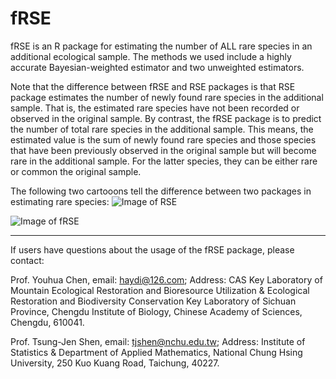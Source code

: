 # fRSE
fRSE is an R package for estimating the number of ALL rare species in an additional ecological sample. The methods we used include a highly accurate Bayesian-weighted estimator and two unweighted estimators.

Note that the difference between fRSE and RSE packages is that RSE package estimates the number of newly found rare species in the additional sample. That is, the estimated rare species have not been recorded or observed in the original sample. By contrast, the fRSE package is to predict the number of total rare species in the additional sample. This means, the estimated value is the sum of newly found rare species and those species that have been previously observed in the original sample but will become rare in the additional sample.  For the latter species, they can be either rare or common the original sample.


The following two cartooons tell the difference between two packages in estimating rare species:
![Image of RSE](https://github.com/ecomol/fRSE/RSE.jpge)

![Image of fRSE](https://github.com/ecomol/fRSE/fRSE.jpge)



------------------------------------------------------------------------------------------------
If users have questions about the usage of the fRSE package, please contact:

Prof. Youhua Chen, email: haydi@126.com; Address: CAS Key Laboratory of Mountain Ecological Restoration and Bioresource Utilization & Ecological Restoration and Biodiversity Conservation Key Laboratory of Sichuan Province, Chengdu Institute of Biology, Chinese Academy of Sciences, Chengdu, 610041.

Prof. Tsung-Jen Shen, email: tjshen@nchu.edu.tw; Address: Institute of Statistics & Department of Applied Mathematics, National Chung Hsing University, 250 Kuo Kuang Road, Taichung, 40227.
